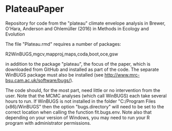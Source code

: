 # PlateauPaper
Repository for code from the "plateau" climate envelope analysis in Brewer, O'Hara, Anderson and Ohlemüller (2016) in Methods in Ecology and Evolution

The file "Plateau.rmd" requires a number of packages:

R2WinBUGS,mgcv,mapproj,maps,coda,boot,oce,gsw

in addition to the package "plateau", the focus of the paper, which is downloaded from GitHub and installed as part of the code. The separate WinBUGS package must also be installed (see http://www.mrc-bsu.cam.ac.uk/software/bugs/).

The code should, for the most part, need little or no intervention from the user. Note that the MCMC analyses (which call WinBUGS) each take several hours to run. If WinBUGS is not installed in the folder "C:/Program Files (x86)/WinBUGS" then the option "bugs.directory" will need to be set to the correct location when calling the function fit.bugs.env. Note also that depending on your version of Windows, you may need to run your R program with administrator permissions.
